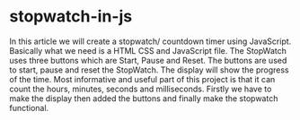# stopwatch-in-js

In this article we will create a stopwatch/ countdown timer using JavaScript. Basically what we need is a HTML CSS and JavaScript file. The StopWatch uses three buttons which are Start, Pause and Reset. The buttons are used to start, pause and reset the StopWatch. The display will show the progress of the time. 
Most informative and useful part of this project is that it can count the hours, minutes, seconds and milliseconds. Firstly we have to make the display then added the buttons and finally make the stopwatch functional.